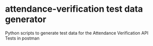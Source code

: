 # attendance-verification test data generator
 Python scripts to generate test data for the Attendance Verification API Tests in postman
